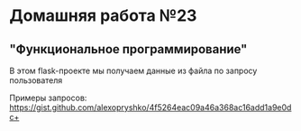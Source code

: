 # Домашняя работа №23

## "Функциональное программирование"

В этом flask-проекте мы получаем данные из файла по запросу пользователя

Примеры запросов: https://gist.github.com/alexopryshko/4f5264eac09a46a368ac16add1a9e0dc+
